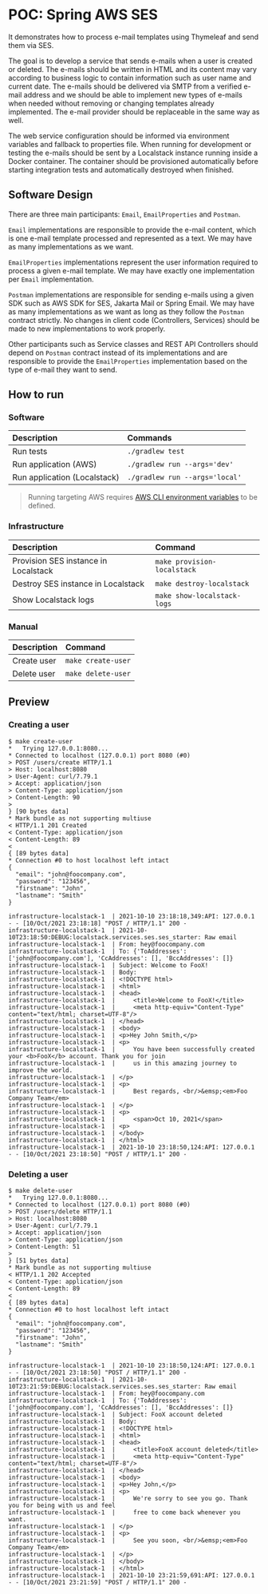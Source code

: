 # POC: Spring AWS SES

It demonstrates how to process e-mail templates using Thymeleaf and send them via SES.

The goal is to develop a service that sends e-mails when a user is created or deleted. The e-mails should be written in HTML and its content may vary according to business logic to contain information such as user name and current date. The e-mails should be delivered via SMTP from a verified e-mail address and we should be able to implement new types of e-mails when needed without removing or changing templates already implemented. The e-mail provider should be replaceable in the same way as well.

The web service configuration should be informed via environment variables and fallback to properties file. When running for development or testing the e-mails should be sent by a Localstack instance running inside a Docker container. The container should be provisioned automatically before starting integration tests and automatically destroyed when finished.

## Software Design

There are three main participants: `Email`, `EmailProperties` and `Postman`.

`Email` implementations are responsible to provide the e-mail content, which is one e-mail template processed and represented as a text. We may have as many implementations as we want.

`EmailProperties` implementations represent the user information required to process a given e-mail template. We may have exactly one implementation per `Email` implementation.

`Postman` implementations are responsible for sending e-mails using a given SDK such as AWS SDK for SES, Jakarta Mail or Spring Email. We may have as many implementations as we want as long as they follow the `Postman` contract strictly. No changes in client code (Controllers, Services) should be made to new implementations to work properly.

Other participants such as Service classes and REST API Controllers should depend on `Postman` contract instead of its implementations and are responsible to provide the `EmailProperties` implementation based on the type of e-mail they want to send.

## How to run

### Software

| Description | Commands |
| :--- | :--- |
| Run tests | `./gradlew test` |
| Run application (AWS) | `./gradlew run --args='dev'` |
| Run application (Localstack) | `./gradlew run --args='local'` |

> Running targeting AWS requires [AWS CLI environment variables](https://docs.aws.amazon.com/cli/latest/userguide/cli-configure-envvars.html) to be defined.

### Infrastructure

| Description | Command |
| :--- | :--- |
| Provision SES instance in Localstack | `make provision-localstack` |
| Destroy SES instance in Localstack | `make destroy-localstack` |
| Show Localstack logs | `make show-localstack-logs` |

### Manual

| Description | Command |
| :--- | :--- |
| Create user | `make create-user` |
| Delete user | `make delete-user` |

## Preview

### Creating a user

```
$ make create-user
*   Trying 127.0.0.1:8080...
* Connected to localhost (127.0.0.1) port 8080 (#0)
> POST /users/create HTTP/1.1
> Host: localhost:8080
> User-Agent: curl/7.79.1
> Accept: application/json
> Content-Type: application/json
> Content-Length: 90
> 
} [90 bytes data]
* Mark bundle as not supporting multiuse
< HTTP/1.1 201 Created
< Content-Type: application/json
< Content-Length: 89
< 
{ [89 bytes data]
* Connection #0 to host localhost left intact
{
  "email": "john@foocompany.com",
  "password": "123456",
  "firstname": "John",
  "lastname": "Smith"
}
```

```
infrastructure-localstack-1  | 2021-10-10 23:18:18,349:API: 127.0.0.1 - - [10/Oct/2021 23:18:18] "POST / HTTP/1.1" 200 -
infrastructure-localstack-1  | 2021-10-10T23:18:50:DEBUG:localstack.services.ses.ses_starter: Raw email
infrastructure-localstack-1  | From: hey@foocompany.com
infrastructure-localstack-1  | To: {'ToAddresses': ['john@foocompany.com'], 'CcAddresses': [], 'BccAddresses': []}
infrastructure-localstack-1  | Subject: Welcome to FooX!
infrastructure-localstack-1  | Body:
infrastructure-localstack-1  | <!DOCTYPE html>
infrastructure-localstack-1  | <html>
infrastructure-localstack-1  | <head>
infrastructure-localstack-1  |     <title>Welcome to FooX!</title>
infrastructure-localstack-1  |     <meta http-equiv="Content-Type" content="text/html; charset=UTF-8"/>
infrastructure-localstack-1  | </head>
infrastructure-localstack-1  | <body>
infrastructure-localstack-1  | <p>Hey John Smith,</p>
infrastructure-localstack-1  | <p>
infrastructure-localstack-1  |     You have been successfully created your <b>FooX</b> account. Thank you for join
infrastructure-localstack-1  |     us in this amazing journey to improve the world.
infrastructure-localstack-1  | </p>
infrastructure-localstack-1  | <p>
infrastructure-localstack-1  |     Best regards, <br/>&emsp;<em>Foo Company Team</em>
infrastructure-localstack-1  | </p>
infrastructure-localstack-1  | <p>
infrastructure-localstack-1  |     <span>Oct 10, 2021</span>
infrastructure-localstack-1  | <p>
infrastructure-localstack-1  | </body>
infrastructure-localstack-1  | </html>
infrastructure-localstack-1  | 2021-10-10 23:18:50,124:API: 127.0.0.1 - - [10/Oct/2021 23:18:50] "POST / HTTP/1.1" 200 -
```

### Deleting a user

```
$ make delete-user
*   Trying 127.0.0.1:8080...
* Connected to localhost (127.0.0.1) port 8080 (#0)
> POST /users/delete HTTP/1.1
> Host: localhost:8080
> User-Agent: curl/7.79.1
> Accept: application/json
> Content-Type: application/json
> Content-Length: 51
> 
} [51 bytes data]
* Mark bundle as not supporting multiuse
< HTTP/1.1 202 Accepted
< Content-Type: application/json
< Content-Length: 89
< 
{ [89 bytes data]
* Connection #0 to host localhost left intact
{
  "email": "john@foocompany.com",
  "password": "123456",
  "firstname": "John",
  "lastname": "Smith"
}
```

```
infrastructure-localstack-1  | 2021-10-10 23:18:50,124:API: 127.0.0.1 - - [10/Oct/2021 23:18:50] "POST / HTTP/1.1" 200 -
infrastructure-localstack-1  | 2021-10-10T23:21:59:DEBUG:localstack.services.ses.ses_starter: Raw email
infrastructure-localstack-1  | From: hey@foocompany.com
infrastructure-localstack-1  | To: {'ToAddresses': ['john@foocompany.com'], 'CcAddresses': [], 'BccAddresses': []}
infrastructure-localstack-1  | Subject: FooX account deleted
infrastructure-localstack-1  | Body:
infrastructure-localstack-1  | <!DOCTYPE html>
infrastructure-localstack-1  | <html>
infrastructure-localstack-1  | <head>
infrastructure-localstack-1  |     <title>FooX account deleted</title>
infrastructure-localstack-1  |     <meta http-equiv="Content-Type" content="text/html; charset=UTF-8"/>
infrastructure-localstack-1  | </head>
infrastructure-localstack-1  | <body>
infrastructure-localstack-1  | <p>Hey John,</p>
infrastructure-localstack-1  | <p>
infrastructure-localstack-1  |     We're sorry to see you go. Thank you for being with us and feel
infrastructure-localstack-1  |     free to come back whenever you want.
infrastructure-localstack-1  | </p>
infrastructure-localstack-1  | <p>
infrastructure-localstack-1  |     See you soon, <br/>&emsp;<em>Foo Company Team</em>
infrastructure-localstack-1  | </p>
infrastructure-localstack-1  | </body>
infrastructure-localstack-1  | </html>
infrastructure-localstack-1  | 2021-10-10 23:21:59,691:API: 127.0.0.1 - - [10/Oct/2021 23:21:59] "POST / HTTP/1.1" 200 -
```
